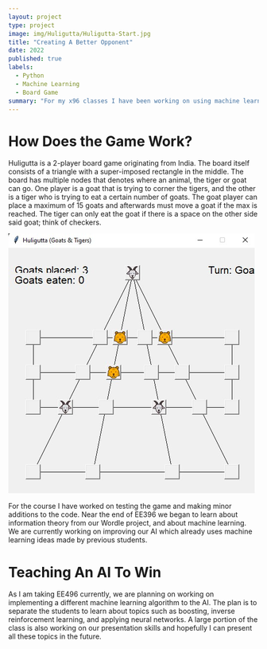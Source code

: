 ```yaml
---
layout: project
type: project
image: img/Huligutta/Huligutta-Start.jpg
title: "Creating A Better Opponent"
date: 2022
published: true
labels:
  - Python
  - Machine Learning
  - Board Game
summary: "For my x96 classes I have been working on using machine learning to improve AI in a board game."
---
```


# How Does the Game Work?

Huligutta is a 2-player board game originating from India. The board itself consists of a triangle with a super-imposed rectangle in the middle. The board has multiple nodes that denotes where an animal, the tiger or goat can go. One player is a goat that is trying to corner the tigers, and the other is a tiger who is trying to eat a certain number of goats. The goat player can place a maximum of 15 goats and afterwards must move a goat if the max is reached. The tiger can only eat the goat if there is a space on the other side said goat; think of checkers.

<img class="img-fluid" src="../img/Huligutta/Huligutta-Working.jpg">

For the course I have worked on testing the game and making minor additions to the code. Near the end of EE396 we began to learn about information theory from our Wordle project, and about machine learning. We are currently working on improving our AI which already uses machine learning ideas made by previous students.

# Teaching An AI To Win

As I am taking EE496 currently, we are planning on working on implementing a different machine learning algorithm to the AI. The plan is to separate the students to learn about topics such as boosting, inverse reinforcement learning, and applying neural networks. A large portion of the class is also working on our presentation skills and hopefully I can present all these topics in the future.
